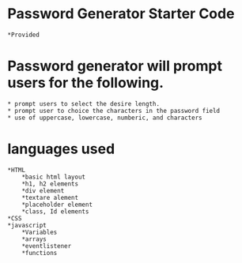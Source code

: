 # Password Generator Starter Code
    *Provided

# Password generator will prompt users for the following.
    * prompt users to select the desire length.
    * prompt user to choice the characters in the password field
    * use of uppercase, lowercase, numberic, and characters

# languages used
    *HTML
        *basic html layout
        *h1, h2 elements
        *div element
        *textare alement
        *placeholder element
        *class, Id elements
    *CSS
    *javascript
        *Variables
        *arrays
        *eventlistener
        *functions